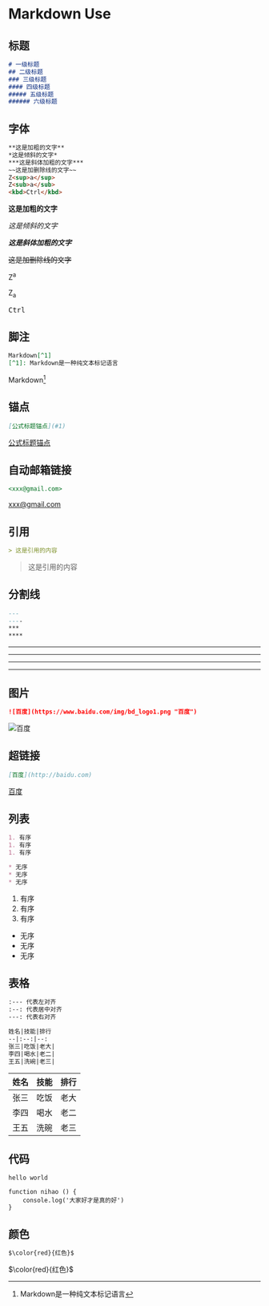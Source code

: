 # Markdown Use

## 标题
```markdown
# 一级标题
## 二级标题
### 三级标题
#### 四级标题
##### 五级标题
###### 六级标题
```

## 字体
```markdown
**这是加粗的文字**
*这是倾斜的文字*
***这是斜体加粗的文字***
~~这是加删除线的文字~~
Z<sup>a</sup>
Z<sub>a</sub>
<kbd>Ctrl</kbd>
```
**这是加粗的文字**

*这是倾斜的文字*

***这是斜体加粗的文字***

~~这是加删除线的文字~~

Z<sup>a</sup>

Z<sub>a</sub>

<kbd>Ctrl</kbd>

## 脚注
```markdown
Markdown[^1]
[^1]: Markdown是一种纯文本标记语言
```

Markdown[^1]

[^1]: Markdown是一种纯文本标记语言

## 锚点
```markdown
[公式标题锚点](#1)
```

[公式标题锚点](#1)

## 自动邮箱链接
```markdown
<xxx@gmail.com>
```

<xxx@gmail.com>

## 引用
```markdown
> 这是引用的内容
```
> 这是引用的内容

## 分割线
```markdown
---
----
***
****
```

---
----
***
****

## 图片
```markdown
![百度](https://www.baidu.com/img/bd_logo1.png "百度")
```

![百度](https://www.baidu.com/img/bd_logo1.png "百度")

## 超链接
```markdown
[百度](http://baidu.com)
```

[百度](http://baidu.com)

## 列表
```markdown
1. 有序
1. 有序
1. 有序

* 无序
* 无序
* 无序
```

1. 有序
1. 有序
1. 有序

* 无序
* 无序
* 无序

## 表格
```markdown
:--- 代表左对齐
:--: 代表居中对齐
---: 代表右对齐

姓名|技能|排行
--|:--:|--:
张三|吃饭|老大|
李四|喝水|老二|
王五|洗碗|老三|
```

姓名|技能|排行
--|:--:|--:
张三|吃饭|老大|
李四|喝水|老二|
王五|洗碗|老三|

## 代码
`hello world`

```JS
function nihao () {
    console.log('大家好才是真的好')
}
```

## 颜色
```markdown
$\color{red}{红色}$
```

$\color{red}{红色}$